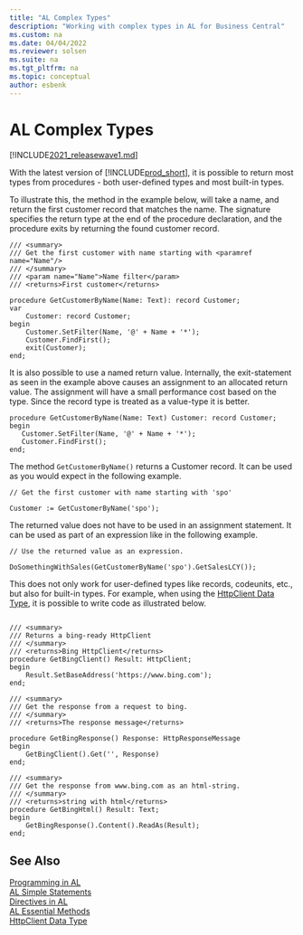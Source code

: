```yaml
---
title: "AL Complex Types"
description: "Working with complex types in AL for Business Central"
ms.custom: na
ms.date: 04/04/2022
ms.reviewer: solsen
ms.suite: na
ms.tgt_pltfrm: na
ms.topic: conceptual
author: esbenk
---
```


# AL Complex Types

[!INCLUDE[2021_releasewave1.md](../includes/2021_releasewave1.md)]

With the latest version of [!INCLUDE[prod_short](includes/prod_short.md)], it is possible to return most types from procedures - both user-defined types and most built-in types.

To illustrate this, the method in the example below, will take a name, and return the first customer record that matches the name. The signature specifies the return type at the end of the procedure declaration, and the procedure exits by returning the found customer record.

```al
/// <summary> 
/// Get the first customer with name starting with <paramref name="Name"/> 
/// </summary> 
/// <param name="Name">Name filter</param> 
/// <returns>First customer</returns> 

procedure GetCustomerByName(Name: Text): record Customer;
var
    Customer: record Customer;
begin
    Customer.SetFilter(Name, '@' + Name + '*');
    Customer.FindFirst();
    exit(Customer);
end;
```
 
It is also possible to use a named return value. Internally, the exit-statement as seen in the example above causes an assignment to an allocated return value. The assignment will have a small performance cost based on the type. Since the record type is treated as a value-type it is better.  

```al
procedure GetCustomerByName(Name: Text) Customer: record Customer; 
begin 
   Customer.SetFilter(Name, '@' + Name + '*'); 
   Customer.FindFirst(); 
end; 
```
 
The method `GetCustomerByName()` returns a Customer record. It can be used as you would expect in the following example.

```al
// Get the first customer with name starting with 'spo' 

Customer := GetCustomerByName('spo'); 
```

The returned value does not have to be used in an assignment statement. It can be used as part of an expression like in the following example.

```al
// Use the returned value as an expression. 

DoSomethingWithSales(GetCustomerByName('spo').GetSalesLCY()); 
```
 
This does not only work for user-defined types like records, codeunits, etc., but also for built-in types. For example, when using the [HttpClient Data Type](methods-auto/httpclient/httpclient-data-type.md), it is possible to write code as illustrated below.

```al

/// <summary> 
/// Returns a bing-ready HttpClient 
/// </summary> 
/// <returns>Bing HttpClient</returns> 
procedure GetBingClient() Result: HttpClient;
begin
    Result.SetBaseAddress('https://www.bing.com');
end;

/// <summary> 
/// Get the response from a request to bing. 
/// </summary> 
/// <returns>The response message</returns> 

procedure GetBingResponse() Response: HttpResponseMessage
begin
    GetBingClient().Get('', Response)
end;

/// <summary> 
/// Get the response from www.bing.com as an html-string.  
/// </summary> 
/// <returns>string with html</returns> 
procedure GetBingHtml() Result: Text;
begin
    GetBingResponse().Content().ReadAs(Result);
end;
```

## See Also

[Programming in AL](devenv-programming-in-al.md)  
[AL Simple Statements](devenv-al-simple-statements.md)  
[Directives in AL](directives/devenv-directives-in-al.md)  
[AL Essential Methods](devenv-essential-al-methods.md)  
[HttpClient Data Type](methods-auto/httpclient/httpclient-data-type.md)
